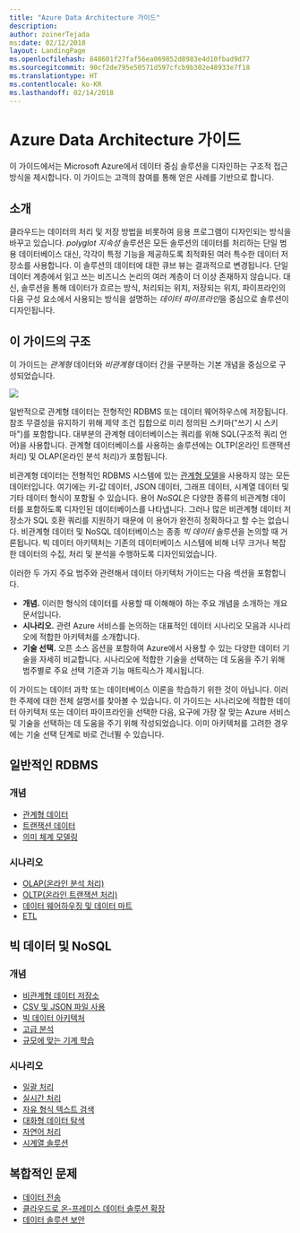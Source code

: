 ```yaml
---
title: "Azure Data Architecture 가이드"
description: 
author: zoinerTejada
ms:date: 02/12/2018
layout: LandingPage
ms.openlocfilehash: 848601f27faf56ea069852d8983e4d10fbad9d77
ms.sourcegitcommit: 90cf2de795e50571d597cfcb9b302e48933e7f18
ms.translationtype: HT
ms.contentlocale: ko-KR
ms.lasthandoff: 02/14/2018
---
```

# <a name="azure-data-architecture-guide"></a>Azure Data Architecture 가이드

이 가이드에서는 Microsoft Azure에서 데이터 중심 솔루션을 디자인하는 구조적 접근 방식을 제시합니다. 이 가이드는 고객의 참여를 통해 얻은 사례를 기반으로 합니다.

## <a name="introduction"></a>소개

클라우드는 데이터의 처리 및 저장 방법을 비롯하여 응용 프로그램이 디자인되는 방식을 바꾸고 있습니다. _polyglot 지속성_ 솔루션은 모든 솔루션의 데이터를 처리하는 단일 범용 데이터베이스 대신, 각각이 특정 기능을 제공하도록 최적화된 여러 특수한 데이터 저장소를 사용합니다. 이 솔루션의 데이터에 대한 큐브 뷰는 결과적으로 변경됩니다. 단일 데이터 계층에서 읽고 쓰는 비즈니스 논리의 여러 계층이 더 이상 존재하지 않습니다. 대신, 솔루션을 통해 데이터가 흐르는 방식, 처리되는 위치, 저장되는 위치, 파이프라인의 다음 구성 요소에서 사용되는 방식을 설명하는 *데이터 파이프라인*을 중심으로 솔루션이 디자인됩니다. 

## <a name="how-this-guide-is-structured"></a>이 가이드의 구조

이 가이드는 *관계형* 데이터와 *비관계형* 데이터 간을 구분하는 기본 개념을 중심으로 구성되었습니다. 

![](./images/guide-steps.svg)

일반적으로 관계형 데이터는 전형적인 RDBMS 또는 데이터 웨어하우스에 저장됩니다. 참조 무결성을 유지하기 위해 제약 조건 집합으로 미리 정의된 스키마("쓰기 시 스키마")를 포함합니다. 대부분의 관계형 데이터베이스는 쿼리를 위해 SQL(구조적 쿼리 언어)을 사용합니다. 관계형 데이터베이스를 사용하는 솔루션에는 OLTP(온라인 트랜잭션 처리) 및 OLAP(온라인 분석 처리)가 포함됩니다.

비관계형 데이터는 전형적인 RDBMS 시스템에 있는 [관계형 모델](https://en.wikipedia.org/wiki/Relational_model)을 사용하지 않는 모든 데이터입니다. 여기에는 키-값 데이터, JSON 데이터, 그래프 데이터, 시계열 데이터 및 기타 데이터 형식이 포함될 수 있습니다. 용어 *NoSQL*은 다양한 종류의 비관계형 데이터를 포함하도록 디자인된 데이터베이스를 나타냅니다. 그러나 많은 비관계형 데이터 저장소가 SQL 호환 쿼리를 지원하기 때문에 이 용어가 완전히 정확하다고 할 수는 없습니다. 비관계형 데이터 및 NoSQL 데이터베이스는 종종 *빅 데이터* 솔루션을 논의할 때 거론됩니다. 빅 데이터 아키텍처는 기존의 데이터베이스 시스템에 비해 너무 크거나 복잡한 데이터의 수집, 처리 및 분석을 수행하도록 디자인되었습니다. 

이러한 두 가지 주요 범주와 관련해서 데이터 아키텍처 가이드는 다음 섹션을 포함합니다.

- **개념.** 이러한 형식의 데이터를 사용할 때 이해해야 하는 주요 개념을 소개하는 개요 문서입니다.
- **시나리오.** 관련 Azure 서비스를 논의하는 대표적인 데이터 시나리오 모음과 시나리오에 적합한 아키텍처를 소개합니다.
- **기술 선택.** 오픈 소스 옵션을 포함하여 Azure에서 사용할 수 있는 다양한 데이터 기술을 자세히 비교합니다. 시나리오에 적합한 기술을 선택하는 데 도움을 주기 위해 범주별로 주요 선택 기준과 기능 매트릭스가 제시됩니다.

이 가이드는 데이터 과학 또는 데이터베이스 이론을 학습하기 위한 것이 아닙니다. 이러한 주제에 대한 전체 설명서를 찾아볼 수 있습니다. 이 가이드는 시나리오에 적합한 데이터 아키텍처 또는 데이터 파이프라인을 선택한 다음, 요구에 가장 잘 맞는 Azure 서비스 및 기술을 선택하는 데 도움을 주기 위해 작성되었습니다. 이미 아키텍처를 고려한 경우에는 기술 선택 단계로 바로 건너뛸 수 있습니다.

## <a name="traditional-rdbms"></a>일반적인 RDBMS

### <a name="concepts"></a>개념

- [관계형 데이터](./concepts/relational-data.md) 
- [트랜잭션 데이터](./concepts/transactional-data.md) 
- [의미 체계 모델링](./concepts/semantic-modeling.md) 

### <a name="scenarios"></a>시나리오

- [OLAP(온라인 분석 처리)](./scenarios/online-analytical-processing.md)
- [OLTP(온라인 트랜잭션 처리)](./scenarios/online-transaction-processing.md) 
- [데이터 웨어하우징 및 데이터 마트](./scenarios/data-warehousing.md)
- [ETL](./scenarios/etl.md) 

## <a name="big-data-and-nosql"></a>빅 데이터 및 NoSQL

### <a name="concepts"></a>개념

- [비관계형 데이터 저장소](./concepts/non-relational-data.md)
- [CSV 및 JSON 파일 사용](./concepts/csv-and-json.md)
- [빅 데이터 아키텍처](./concepts/big-data.md)
- [고급 분석](./concepts/advanced-analytics.md) 
- [규모에 맞는 기계 학습](./concepts/machine-learning-at-scale.md)

### <a name="scenarios"></a>시나리오

- [일괄 처리](./scenarios/batch-processing.md)
- [실시간 처리](./scenarios/real-time-processing.md)
- [자유 형식 텍스트 검색](./scenarios/search.md)
- [대화형 데이터 탐색](./scenarios/interactive-data-exploration.md)
- [자연어 처리](./scenarios/natural-language-processing.md)
- [시계열 솔루션](./scenarios/time-series.md)

## <a name="cross-cutting-concerns"></a>복합적인 문제

- [데이터 전송](./scenarios/data-transfer.md) 
- [클라우드로 온-프레미스 데이터 솔루션 확장](./scenarios/hybrid-on-premises-and-cloud.md) 
- [데이터 솔루션 보안](./scenarios/securing-data-solutions.md) 
